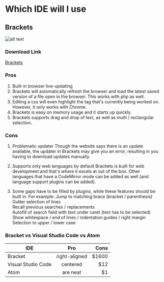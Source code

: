# Which IDE will I use
## Brackets

![alt text](https://upload.wikimedia.org/wikipedia/commons/4/4c/Brackets_Icon.svg)

### Download Link
[Brackets](http://brackets.io/ "Brackets")

### Pros

1. Built-in browser live-updating
2. Brackets will automatically refresh the browser and load the latest saved version of a file open in the browser. This works with php as well. 
3. Editing a css will even highlight the tag that's currently being worked on. However, it only works with Chrome.
4. Brackets is easy on memory usage and it starts up quickly.
5. Brackets supports drag and drop of text, as well as multi / rectangular selection.


### Cons

1. Problematic updater
Though the website says there is an update available, the updater in Brackets may give you an error, resulting in you having to download updates manually.

2. Supports only web languages by default
Brackets is built for web development and that's where it excels at out of the box. Other languages that have a CodeMirror mode can be added as well (and language support plugins can be added).

3. Some gaps have to be filled by plugins, while these features should be built in.
   For example: Jump to matching brace (bracket / parenthesis)  
   Gutter selection of lines  
   Recall previous searches / replacements  
   Autofill of search field with text under caret (text has to be selected)  
   Show whitespace / end of lines / indentation guides / right margin  
   Selection to upper / lower case

### Bracket vs Visual Studio Code vs Atom

| IDE       | Pro          | Cons  |
| ------------- |:-------------:| -----:|
| Bracket                | right-aligned | $1600 |
| Visual Studio Code     | centered      |   $12 |
| Atom                   | are neat      |    $1 |


